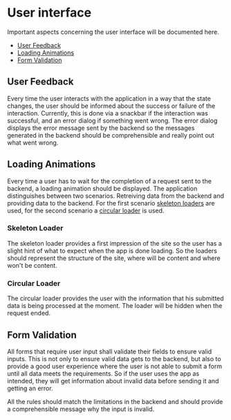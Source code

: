 # User interface
Important aspects concerning the user interface will be documented here.

- [User Feedback](#user-feedback)
- [Loading Animations](#loading-animations)
- [Form Validation](#form-validation)

## User Feedback
Every time the user interacts with the application in a way that the state changes,
the user should be informed about the success or failure of the interaction.
Currently, this is done via a snackbar if the interaction was successful, and an error dialog
if something went wrong. The error dialog displays the error message sent by the backend
so the messages generated in the backend should be comprehensible and really point out what went wrong.

## Loading Animations
Every time a user has to wait for the completion of a request sent to the backend, a loading animation should be displayed.
The application distinguishes between two scenarios. Retreiving data from the backend and providing data to the backend.
For the first scenario [skeleton loaders](#skeleton-loader) are used, for the second scenario a [circular loader](#circular-loader) is used.

### Skeleton Loader
The skeleton loader provides a first impression of the site so the user has a slight hint
of what to expect when the app is done loading.
So the loaders should represent the structure of the site, where will be content and where won't be content.

### Circular Loader
The circular loader provides the user with the information that his submitted data is being processed at the moment.
The loader will be hidden when the request ended.

## Form Validation
All forms that require user input shall validate their fields to ensure valid inputs.
This is not only to ensure valid data gets to the backend, but also to provide a good user experience
where the user is not able to submit a form until all data meets the requirements.
So if the user uses the app as intended, they will get information about invalid data before sending 
it and getting an error.

All the rules should match the limitations in the backend and should provide a comprehensible
message why the input is invalid.